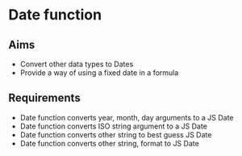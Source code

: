 Date function
=============

Aims
----

- Convert other data types to Dates
- Provide a way of using a fixed date in a formula

Requirements
------------

- Date function converts year, month, day arguments to a JS Date
- Date function converts ISO string argument to a JS Date
- Date function converts other string to best guess JS Date
- Date function converts other string, format to JS Date
